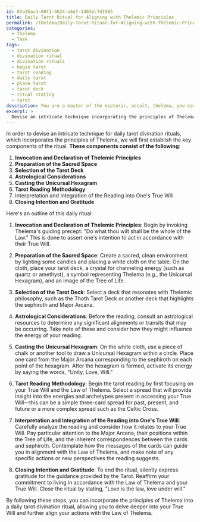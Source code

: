 ```yaml
---
id: 03a26ac4-60f1-4624-a4ef-1403ec7d1985
title: Daily Tarot Ritual for Aligning with Thelemic Principles
permalink: /thelema/Daily-Tarot-Ritual-for-Aligning-with-Thelemic-Principles/
categories:
  - thelema
  - Task
tags:
  - tarot divination
  - divination ritual
  - divination rituals
  - begin tarot
  - tarot reading
  - daily tarot
  - place tarot
  - tarot deck
  - ritual stating
  - tarot
description: You are a master of the esoteric, occult, thelema, you complete tasks to the absolute best of your ability, no matter if you think you were not trained to do the task specifically, you will attempt to do it anyways, since you have performed the tasks you are given with great mastery, accuracy, and deep understanding of what is requested. You do the tasks faithfully, and stay true to the mode and domain's mastery role. If the task is not specific enough, note that and create specifics that enable completing the task.
excerpt: > 
  Devise an intricate technique incorporating the principles of Thelema for daily tarot divination rituals, utilizing prominent Thelemic symbols such as the Unicursal Hexagram and the symbols of the Magick Book. Focus on incorporating key concepts like True Will, the Law of Thelema, and the correspondence between the Major Arcana and the sephiroth in the Tree of Life. Ensure your method takes into account specific astrological phenomena and alignments that may enhance the energy and accuracy of the readings.
---
```

In order to devise an intricate technique for daily tarot divination rituals, which incorporates the principles of Thelema, we will first establish the key components of the ritual. **These components consist of the following**:

1. **Invocation and Declaration of Thelemic Principles**
2. **Preparation of the Sacred Space**
3. **Selection of the Tarot Deck**
4. **Astrological Considerations**
5. **Casting the Unicursal Hexagram**
6. **Tarot Reading Methodology**
7. Interpretation and Integration of the Reading into One's True Will
8. **Closing Intention and Gratitude**

Here's an outline of this daily ritual:

1. **Invocation and Declaration of Thelemic Principles**:
Begin by invoking Thelema's guiding precept: "Do what thou wilt shall be the whole of the Law." This is done to assert one's intention to act in accordance with their True Will.

2. **Preparation of the Sacred Space**:
Create a sacred, clean environment by lighting some candles and placing a white cloth on the table. On the cloth, place your tarot deck, a crystal for channeling energy (such as quartz or amethyst), a symbol representing Thelema (e.g., the Unicursal Hexagram), and an image of the Tree of Life.

3. **Selection of the Tarot Deck**:
Select a deck that resonates with Thelemic philosophy, such as the Thoth Tarot Deck or another deck that highlights the sephiroth and Major Arcana.

4. **Astrological Considerations**:
Before the reading, consult an astrological resources to determine any significant alignments or transits that may be occurring. Take note of these and consider how they might influence the energy of your reading.

5. **Casting the Unicursal Hexagram**:
On the white cloth, use a piece of chalk or another tool to draw a Unicursal Hexagram within a circle. Place one card from the Major Arcana corresponding to the sephiroth on each point of the hexagram. After the hexagram is formed, activate its energy by saying the words, "Unity, Love, Will."

6. **Tarot Reading Methodology**:
Begin the tarot reading by first focusing on your True Will and the Law of Thelema. Select a spread that will provide insight into the energies and archetypes present in accessing your True Will—this can be a simple three-card spread for past, present, and future or a more complex spread such as the Celtic Cross.

7. **Interpretation and Integration of the Reading into One's True Will**:
Carefully analyze the reading and consider how it relates to your True Will. Pay particular attention to the Major Arcana, their positions within the Tree of Life, and the inherent correspondences between the cards and sephiroth. Contemplate how the messages of the cards can guide you in alignment with the Law of Thelema, and make note of any specific actions or new perspectives the reading suggests.

8. **Closing Intention and Gratitude**:
To end the ritual, silently express gratitude for the guidance provided by the Tarot. Reaffirm your commitment to living in accordance with the Law of Thelema and your True Will. Close the ritual by stating, "Love is the law, love under will."

By following these steps, you can incorporate the principles of Thelema into a daily tarot divination ritual, allowing you to delve deeper into your True Will and further align your actions with the Law of Thelema.
